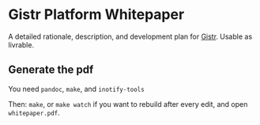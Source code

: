 Gistr Platform Whitepaper
=========================

A detailed rationale, description, and development plan for [Gistr](https://github.com/interpretation-experiment/gistr-app/). Usable as livrable.

Generate the pdf
----------------

You need `pandoc`, `make`, and `inotify-tools`

Then: `make`, or `make watch` if you want to rebuild after every edit, and open `whitepaper.pdf`.
